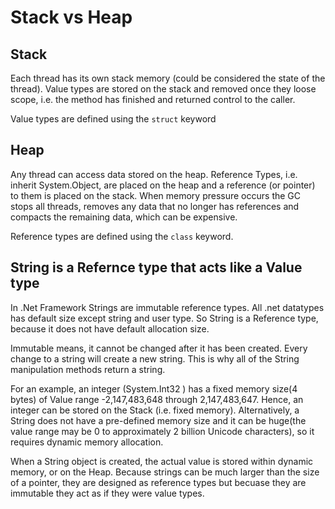 # Stack vs Heap

## Stack
Each thread has its own stack memory (could be considered the state of the thread). Value types are stored on the stack and removed once they loose scope, i.e. the method has finished and returned control to the caller. 

Value types are defined using the `struct` keyword 

## Heap
Any thread can access data stored on the heap. Reference Types, i.e. inherit System.Object, are placed on the heap and a reference (or pointer) to them is placed on the stack. When memory pressure occurs the GC stops all threads, removes any data that no longer has references and compacts the remaining data, which can be expensive.

Reference types are defined using the `class` keyword.

## String is a Refernce type that acts like a Value type
In .Net Framework Strings are immutable reference types. All .net datatypes has default size except string and user type. So String is a Reference type, because it does not have default allocation size.

Immutable means, it cannot be changed after it has been created. Every change to a string will create a new string. This is why all of the String manipulation methods return a string.

For an example, an integer (System.Int32 ) has a fixed memory size(4 bytes) of Value range -2,147,483,648 through 2,147,483,647. Hence, an integer can be stored on the Stack (i.e. fixed memory). Alternatively, a String does not have a pre-defined memory size and it can be huge(the value range may be 0 to approximately 2 billion Unicode characters), so it requires dynamic memory allocation.

When a String object is created, the actual value is stored within dynamic memory, or on the Heap. Because strings can be much larger than the size of a pointer, they are designed as reference types but becuase they are immutable they act as if they were value types.